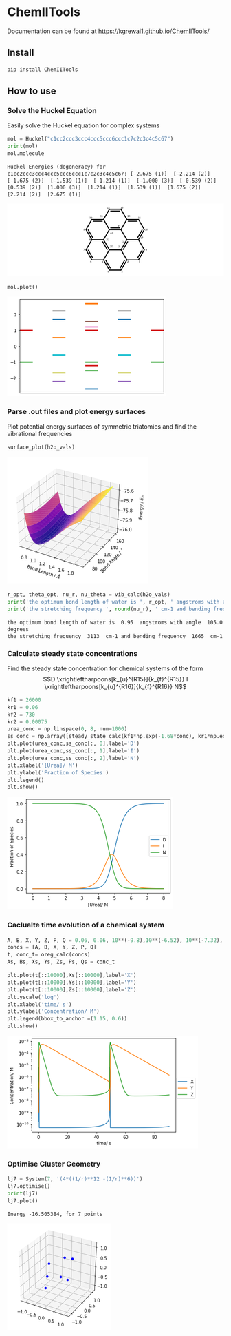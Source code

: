 ChemIITools
================

<!-- WARNING: THIS FILE WAS AUTOGENERATED! DO NOT EDIT! -->

Documentation can be found at https://kgrewal1.github.io/ChemIITools/

## Install

``` sh
pip install ChemIITools
```

## How to use

### Solve the Huckel Equation

Easily solve the Huckel equation for complex systems

``` python
mol = Huckel("c1cc2ccc3ccc4ccc5ccc6ccc1c7c2c3c4c5c67")
print(mol)
mol.molecule
```

    Huckel Energies (degeneracy) for c1cc2ccc3ccc4ccc5ccc6ccc1c7c2c3c4c5c67: [-2.675 (1)]  [-2.214 (2)]  [-1.675 (2)]  [-1.539 (1)]  [-1.214 (1)]  [-1.000 (3)]  [-0.539 (2)]  [0.539 (2)]  [1.000 (3)]  [1.214 (1)]  [1.539 (1)]  [1.675 (2)]  [2.214 (2)]  [2.675 (1)] 

![](index_files/figure-gfm/cell-3-output-2.svg)

``` python
mol.plot()
```

![](index_files/figure-gfm/cell-4-output-1.png)

### Parse .out files and plot energy surfaces

Plot potential energy surfaces of symmetric triatomics and find the
vibrational frequencies

``` python
surface_plot(h2o_vals)
```

![](index_files/figure-gfm/cell-6-output-1.png)

``` python
r_opt, theta_opt, nu_r, nu_theta = vib_calc(h2o_vals)
print('the optimum bond length of water is ', r_opt, ' angstroms with angle ', theta_opt, ' degrees' )
print('the stretching frequency ', round(nu_r), ' cm-1 and bending frequency ', round(nu_theta), ' cm-1' )
```

    the optimum bond length of water is  0.95  angstroms with angle  105.0  degrees
    the stretching frequency  3113  cm-1 and bending frequency  1665  cm-1

### Calculate steady state concentrations

Find the steady state concentration for chemical systems of the form
$$D  \xrightleftharpoons[k_{u}^{R15}]{k_{f}^{R15}}  I  \xrightleftharpoons[k_{u}^{R16}]{k_{f}^{R16}} N$$

``` python
kf1 = 26000
kr1 = 0.06
kf2 = 730
kr2 = 0.00075
urea_conc = np.linspace(0, 8, num=1000)
ss_conc = np.array([steady_state_calc(kf1*np.exp(-1.68*conc), kr1*np.exp(0.95*conc), kf2*np.exp(-1.72*conc), kr2*np.exp(1.20*conc)) for conc in urea_conc])
plt.plot(urea_conc,ss_conc[:, 0],label='D')
plt.plot(urea_conc,ss_conc[:, 1],label='I')
plt.plot(urea_conc,ss_conc[:, 2],label='N')
plt.xlabel('[Urea]/ M')
plt.ylabel('Fraction of Species')
plt.legend()
plt.show()
```

![](index_files/figure-gfm/cell-8-output-1.png)

### Caclualte time evolution of a chemical system

``` python
A, B, X, Y, Z, P, Q = 0.06, 0.06, 10**(-9.8),10**(-6.52), 10**(-7.32), 0, 0
concs = [A, B, X, Y, Z, P, Q]
t, conc_t= oreg_calc(concs)
As, Bs, Xs, Ys, Zs, Ps, Qs = conc_t
```

``` python
plt.plot(t[::10000],Xs[::10000],label='X')
plt.plot(t[::10000],Ys[::10000],label='Y')
plt.plot(t[::10000],Zs[::10000],label='Z')
plt.yscale('log')
plt.xlabel('time/ s')
plt.ylabel('Concentration/ M')
plt.legend(bbox_to_anchor =(1.15, 0.6))
plt.show()
```

![](index_files/figure-gfm/cell-10-output-1.png)

### Optimise Cluster Geometry

``` python
lj7 = System(7, '(4*((1/r)**12 -(1/r)**6))')
lj7.optimise()
print(lj7)
lj7.plot()
```

    Energy -16.505384, for 7 points

![](index_files/figure-gfm/cell-11-output-2.png)
